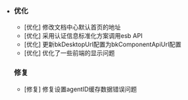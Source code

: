 - ### 优化

  - [优化] 修改文档中心默认首页的地址
  - [优化] 采用认证信息标准化方案调用esb API
  - [优化] 更新bkDesktopUrl配置为bkComponentApiUrl配置
  - [优化] 优化了一些前端的显示问题

  

  ### 修复

  - [修复] 修复设置agentID缓存数据错误问题

